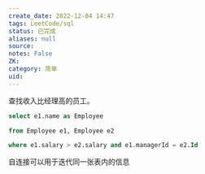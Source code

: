 ```yaml
---
create_date: 2022-12-04 14:47
tags: LeetCode/sql
status: 已完成 
aliases: null
source: 
notes: False
ZK: 
category: 简单
uid: 
---
```


查找收入比经理高的员工。

```sql
select e1.name as Employee

from Employee e1, Employee e2

where e1.salary > e2.salary and e1.managerId = e2.Id
```

自连接可以用于迭代同一张表内的信息


